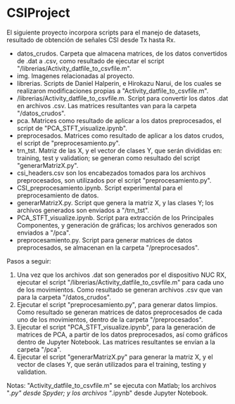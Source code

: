 # CSIProject

El siguiente proyecto incorpora scripts para el manejo de datasets, resultado de obtención de señales CSI desde Tx hasta Rx.
* datos_crudos. Carpeta que almacena matrices, de los datos convertidos de .dat a .csv, como resultado de ejecutar el script "/librerias/Activity_datfile_to_csvfile.m".
* img. Imagenes relacionadas al proyecto.
* librerias. Scripts de Daniel Halperin, e Hirokazu Narui, de los cuales se realizaron modificaciones propias a "Activity_datfile_to_csvfile.m".
* /librerias/Activity_datfile_to_csvfile.m. Script para convertir los datos .dat en archivos .csv. Las matrices resultantes van para la carpeta "/datos_crudos".
* pca. Matrices como resultado de aplicar a los datos preprocesados, el script de "PCA_STFT_visualize.ipynb".
* preprocesados. Matrices como resultado de aplicar a los datos crudos, el script de "preprocesamiento.py".
* trn_tst. Matriz de las X, y el vector de clases Y, que serán divididas en: training, test y validation; se generan como resultado del script "generarMatrizX.py".
* csi_headers.csv son los encabezados tomados para los archivos preprocesados, son utilizados por el script "preprocesamiento.py".
* CSI_preprocesamiento.ipynb. Script experimental para el preprocesamiento de datos.
* generarMatrizX.py. Script que genera la matriz X, y las clases Y; los archivos generados son enviados a "/trn_tst".
* PCA_STFT_visualize.ipynb. Script para extracción de los Principales Componentes, y generación de gráficas; los archivos generados son enviados a "/pca".
* preprocesamiento.py. Script para generar matrices de datos preprocesados, se almacenan en la carpeta "/preprocesados".

Pasos a seguir:
1. Una vez que los archivos .dat son generados por el dispositivo NUC RX, ejecutar el script "/librerias/Activity_datfile_to_csvfile.m" para cada uno de los movimientos. Como resultado se generan archivos .csv que van para la carpeta "/datos_crudos".
2. Ejecutar el script "preprocesamiento.py", para generar datos limpios. Como resultado se generan matrices de datos preprocesados de cada uno de los movimientos, dentro de la carpeta "/preprocesados".
3. Ejecutar el script "PCA_STFT_visualize.ipynb", para la generación de matrices de PCA, a partir de los datos preprocesados, así como gráficos dentro de Jupyter Notebook. Las matrices resultantes se envían a la carpeta "/pca".
4. Ejecutar el script "generarMatrizX.py" para generar la matriz X, y el vector de clases Y, que serán utilizados para el training, testing y validation.

Notas: "Activity_datfile_to_csvfile.m" se ejecuta con Matlab; los archivos "*.py" desde Spyder; y los archivos "*.ipynb" desde Jupyter Notebook.

